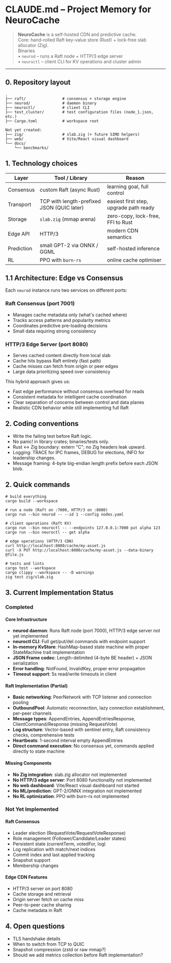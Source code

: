 # CLAUDE.md – Project Memory for NeuroCache

> **NeuroCache** is a self-hosted CDN and predictive cache.  
> Core: hand-rolled Raft key-value store (Rust) + lock-free slab allocator (Zig).  
> Binaries  
> • `neurod` – runs a Raft node + HTTP/3 edge server  
> • `neuroctl` – client CLI for KV operations and cluster admin

---

## 0. Repository layout

```
.
├── raft/                # consensus + storage engine
├── neurod/              # daemon binary  
├── neuroctl/            # client CLI
├── test_cluster/        # test configuration files (node_1.json, etc.)
├── Cargo.toml           # workspace root

Not yet created:
├── zig/                 # slab.zig (+ future SIMD helpers)
├── web/                 # Vite/React visual dashboard
└── docs/
    └── benchmarks/
```

## 1. Technology choices

| Layer      | Tool / Library                             | Reason                                 |
| ---------- | ------------------------------------------ | -------------------------------------- |
| Consensus  | custom Raft (async Rust)                   | learning goal, full control            |
| Transport  | TCP with length-prefixed JSON (QUIC later) | easiest first step, upgrade path ready |
| Storage    | `slab.zig` (mmap arena)                    | zero-copy, lock-free, FFI to Rust      |
| Edge API   | HTTP/3                                     | modern CDN semantics                   |
| Prediction | small GPT-2 via ONNX / GGML                | self-hosted inference                  |
| RL         | PPO with `burn-rs`                         | online cache optimiser                 |

## 1.1 Architecture: Edge vs Consensus

Each `neurod` instance runs two services on different ports:

### Raft Consensus (port 7001)

- Manages cache metadata only (what's cached where)
- Tracks access patterns and popularity metrics
- Coordinates predictive pre-loading decisions
- Small data requiring strong consistency

### HTTP/3 Edge Server (port 8080)

- Serves cached content directly from local slab
- Cache hits bypass Raft entirely (fast path)
- Cache misses can fetch from origin or peer edges
- Large data prioritizing speed over consistency

This hybrid approach gives us:

- Fast edge performance without consensus overhead for reads
- Consistent metadata for intelligent cache coordination
- Clear separation of concerns between control and data planes
- Realistic CDN behavior while still implementing full Raft

## 2. Coding conventions

- Write the failing test before Raft logic.
- No panic! in library crates; binaries/tests only.
- Rust ↔ Zig boundary: extern "C"; no Zig headers leak upward.
- Logging: TRACE for IPC frames, DEBUG for elections, INFO for leadership changes.
- Message framing: 4-byte big-endian length prefix before each JSON blob.

## 2. Quick commands

```
# build everything
cargo build --workspace

# run a node (Raft on :7000, HTTP/3 on :8080)
cargo run --bin neurod -- --id 1 --config nodes.yaml

# client operations (Raft KV)
cargo run --bin neuroctl -- --endpoints 127.0.0.1:7000 put alpha 123
cargo run --bin neuroctl -- get alpha

# edge operations (HTTP/3 CDN)
curl http://localhost:8080/cache/my-asset.js
curl -X PUT http://localhost:8080/cache/my-asset.js --data-binary @file.js

# tests and lints
cargo test --workspace
cargo clippy --workspace -- -D warnings
zig test zig/slab.zig
```

## 3. Current Implementation Status

### Completed

#### Core Infrastructure
- **neurod daemon**: Runs Raft node (port 7000), HTTP/3 edge server not yet implemented
- **neuroctl CLI**: Full get/put/del commands with endpoint support
- **In-memory KvStore**: HashMap-based state machine with proper StateMachine trait implementation
- **JSON Frame codec**: Length-delimited (4-byte BE header) + JSON serialization
- **Error handling**: NotFound, InvalidKey, proper error propagation
- **Timeout support**: 5s read/write timeouts in client

#### Raft Implementation (Partial)
- **Basic networking**: PeerNetwork with TCP listener and connection pooling
- **OutboundPool**: Automatic reconnection, lazy connection establishment, per-peer channels
- **Message types**: AppendEntries, AppendEntriesResponse, ClientCommand/Response (missing RequestVote)
- **Log structure**: Vector-based with sentinel entry, Raft consistency checks, comprehensive tests
- **Heartbeats**: 1-second interval empty AppendEntries
- **Direct command execution**: No consensus yet, commands applied directly to state machine

#### Missing Components
- **No Zig integration**: slab.zig allocator not implemented
- **No HTTP/3 edge server**: Port 8080 functionality not implemented
- **No web dashboard**: Vite/React visual dashboard not started
- **No ML/prediction**: GPT-2/ONNX integration not implemented
- **No RL optimization**: PPO with burn-rs not implemented

### Not Yet Implemented

#### Raft Consensus
- Leader election (RequestVote/RequestVoteResponse)
- Role management (Follower/Candidate/Leader states)
- Persistent state (currentTerm, votedFor, log)
- Log replication with match/next indices
- Commit index and last applied tracking
- Snapshot support
- Membership changes

#### Edge CDN Features
- HTTP/3 server on port 8080
- Cache storage and retrieval
- Origin server fetch on cache miss
- Peer-to-peer cache sharing
- Cache metadata in Raft

## 4. Open questions

- TLS handshake details
- When to switch from TCP to QUIC
- Snapshot compression (zstd or raw mmap?)
- Should we add metrics collection before Raft implementation?
